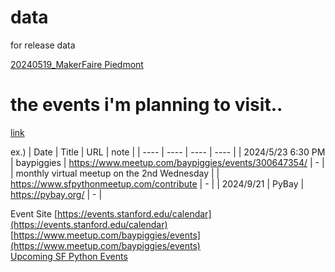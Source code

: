 # data
for release data

[20240519_MakerFaire Piedmont](https://github.com/seigot/data/releases/tag/20240519)  

# the events i'm planning to visit..

[link](https://docs.google.com/spreadsheets/d/1J3kHZOb3RgrAXqKeB78dZSqdBXrGJi3SKgpeEZ8KRK8/edit?usp=sharing)  

ex.)
| Date  |  Title  |  URL  |  note  |
| ---- | ---- | ---- | ---- |
|  2024/5/23  6:30 PM  |  baypiggies  |  https://www.meetup.com/baypiggies/events/300647354/  |  -  |
|  monthly virtual meetup on the 2nd Wednesday  |    |  https://www.sfpythonmeetup.com/contribute  |  -  |
|  2024/9/21  |  PyBay  |  https://pybay.org/  |  -  |

Event Site
[https://events.stanford.edu/calendar](https://events.stanford.edu/calendar)  
[https://www.meetup.com/baypiggies/events](https://www.meetup.com/baypiggies/events)  
[Upcoming SF Python Events](https://www.sfpythonmeetup.com/)  
